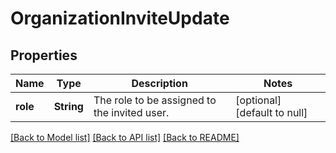 # OrganizationInviteUpdate

## Properties
Name | Type | Description | Notes
------------ | ------------- | ------------- | -------------
**role** | **String** | The role to be assigned to the invited user. | [optional] [default to null]

[[Back to Model list]](../README.md#documentation-for-models) [[Back to API list]](../README.md#documentation-for-api-endpoints) [[Back to README]](../README.md)


